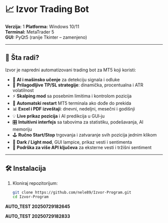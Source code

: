 # 📈 Izvor Trading Bot

**Verzija:** 1
**Platforma:** Windows 10/11  
**Terminal:** MetaTrader 5  
**GUI:** PyQt5 (ranije Tkinter – zamenjeno)

---

## 🧠 Šta radi?

Izvor je napredni automatizovani trading bot za MT5 koji koristi:

- 🧠 **AI i mašinsko učenje** za detekciju signala i odluke  
- 🎯 **Prilagodljive TP/SL strategije**: dinamička, procentualna i ATR volatilnost  
- ⚡ **Skalping mod** sa posebnim limitima i kontrolom pozicija  
- 🔁 **Automatski restart** MT5 terminala ako dođe do prekida  
- 📊 **Excel i PDF izveštaji**: dnevni, nedeljni, mesečni i godišnji  
- 💡 **Live prikaz pozicija** i AI predikcija u GUI‑ju  
- 🎛 **Intuitivni interfejs** sa tabovima za statistiku, podešavanja, AI memoriju  
- 🕹 **Ručno Start/Stop** trgovanja i zatvaranje svih pozicija jednim klikom  
- 🌙 **Dark / Light mod**, GUI lampice, prikaz vesti i sentimenta  
- 🔐 **Podrška za više API ključeva** za eksterne vesti i tržišni sentiment  

---

## 🛠 Instalacija

1. Kloniraj repozitorijum:
   ```bash
   git clone https://github.com/nele89/Izvor-Program.git
   cd Izvor-Program

**AUTO_TEST 20250729182645**

**AUTO_TEST 20250729182833**
